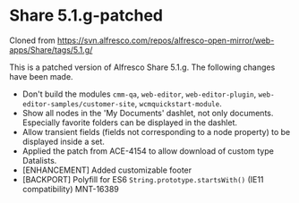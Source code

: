 Share 5.1.g-patched
===================

Cloned from https://svn.alfresco.com/repos/alfresco-open-mirror/web-apps/Share/tags/5.1.g/

This is a patched version of Alfresco Share 5.1.g. The following changes have been made.

* Don't build the modules `cmm-qa`, `web-editor`, `web-editor-plugin`, `web-editor-samples/customer-site`, `wcmquickstart-module`.
* Show all nodes in the 'My Documents' dashlet, not only documents. Especially favorite folders can be displayed in the dashlet.
* Allow transient fields (fields not corresponding to a node property)  to be displayed inside a set.
* Applied the patch from ACE-4154 to allow download of custom type Datalists.
* [ENHANCEMENT] Added customizable footer
* [BACKPORT] Polyfill for ES6 `String.prototype.startsWith()` (IE11 compatibility) MNT-16389
